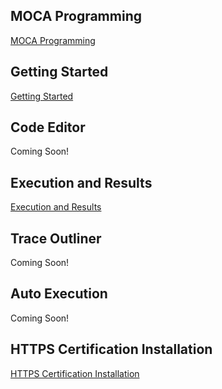 ## MOCA Programming

[MOCA Programming]


## Getting Started

[Getting Started]


## Code Editor

Coming Soon!


## Execution and Results

[Execution and Results]


## Trace Outliner

Coming Soon!


## Auto Execution

Coming Soon!


## HTTPS Certification Installation

[HTTPS Certification Installation]





[MOCA Programming]: https://vimeo.com/761563998
[Getting Started]: https://vimeo.com/507834760
[Execution and Results]: https://vimeo.com/762796098
[HTTPS Certification Installation]: https://vimeo.com/500196466
